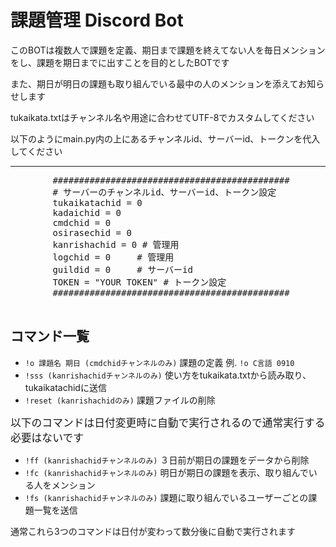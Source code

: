 <!DOCTYPE html>
<html>


<body>
    <h1>課題管理 Discord Bot</h1>
    <p>このBOTは複数人で課題を定義、期日まで課題を終えてない人を毎日メンションをし、課題を期日までに出すことを目的としたBOTです</p>
    <p>また、期日が明日の課題も取り組んでいる最中の人のメンションを添えてお知らせします</p>
    <p>tukaikata.txtはチャンネル名や用途に合わせてUTF-8でカスタムしてください</p>
    <p>以下のようにmain.py内の上にあるチャンネルid、サーバーid、トークンを代入してください</p>
    <hr>
    <pre>
        #############################################
        # サーバーのチャンネルid、サーバーid、トークン設定
        tukaikatachid = 0
        kadaichid = 0
        cmdchid = 0
        osirasechid = 0
        kanrishachid = 0 # 管理用
        logchid = 0     # 管理用
        guildid = 0     # サーバーid
        TOKEN = "YOUR TOKEN" # トークン設定
        #############################################
    </pre>
    <h2>コマンド一覧</h2>
    <ul>
        <li><code>!o 課題名 期日 (cmdchidチャンネルのみ)</code> 課題の定義 例. <code>!o C言語 0910</code></li>
        <li><code>!sss (kanrishachidチャンネルのみ)</code> 使い方をtukaikata.txtから読み取り、tukaikatachidに送信</li>
        <li><code>!reset (kanrishachidのみ)</code> 課題ファイルの削除</li>
    </ul>
    <p><big>以下のコマンドは日付変更時に自動で実行されるので通常実行する必要はないです</big></p>
    <ul>
        <li><code>!ff (kanrishachidチャンネルのみ)</code> ３日前が期日の課題をデータから削除</li>
        <li><code>!fc (kanrishachidチャンネルのみ)</code> 明日が期日の課題を表示、取り組んでいる人をメンション</li>
        <li><code>!fs (kanrishachidチャンネルのみ)</code> 課題に取り組んでいるユーザーごとの課題一覧を送信</li>
    </ul>
    <p>通常これら3つのコマンドは日付が変わって数分後に自動で実行されます</p>
</body>

</html>
